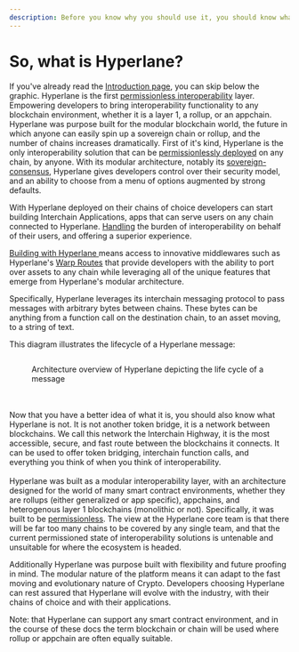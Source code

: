 ```yaml
---
description: Before you know why you should use it, you should know what it is, right?
---
```


# So, what is Hyperlane?

If you've already read the [Introduction page](../../), you can skip below the graphic. Hyperlane is the first [permissionless interoperability](../../deploy/permissionless-interoperability.md) layer. Empowering developers to bring interoperability functionality to any blockchain environment, whether it is a layer 1, a rollup, or an appchain. Hyperlane was purpose built for the modular blockchain world, the future in which anyone can easily spin up a sovereign chain or rollup, and the number of chains increases dramatically. First of it's kind, Hyperlane is the only interoperability solution that can be [permissionlessly deployed](../../deploy/deploy-hyperlane/) on any chain, by anyone. With its modular architecture, notably its [sovereign-consensus](../../protocol/sovereign-consensus/ "mention"), Hyperlane gives developers control over their security model, and an ability to choose from a menu of options augmented by strong defaults.

With Hyperlane deployed on their chains of choice developers can start building Interchain Applications, apps that can serve users on any chain connected to Hyperlane. [Handling](../../apis/messaging-api/receive.md) the burden of interoperability on behalf of their users, and offering a superior experience.

[Building with Hyperlane ](../../build-with-hyperlane/quickstarts/)means access to innovative middlewares such as Hyperlane's [Warp Routes](../../apis-and-sdks/warp-api.md) that provide developers with the ability to port over assets to any chain while leveraging all of the unique features that emerge from Hyperlane's modular architecture.

Specifically, Hyperlane leverages its interchain messaging protocol to pass messages with arbitrary bytes between chains. These bytes can be anything from a function call on the destination chain, to an asset moving, to a string of text.

This diagram illustrates the lifecycle of a Hyperlane message:

<figure><img src="../../.gitbook/assets/Hyperlane Message Lifecycle Clear bg.png" alt=""><figcaption><p>Architecture overview of Hyperlane depicting the life cycle of a message</p></figcaption></figure>

\
\
Now that you have a better idea of what it is, you should also know what Hyperlane is not. It is not another token bridge, it is a network between blockchains. We call this network the Interchain Highway, it is the most accessible, secure, and fast route between the blockchains it connects. It can be used to offer token bridging, interchain function calls, and everything you think of when you think of interoperability.\
\
Hyperlane was built as a modular interoperability layer, with an architecture designed for the world of many smart contract environments, whether they are rollups (either generalized or app specific), appchains, and heterogenous layer 1 blockchains (monolithic or not). Specifically, it was built to be [permissionless](../../deploy/permissionless-interoperability.md). The view at the Hyperlane core team is that there will be far too many chains to be covered by any single team, and that the current permissioned state of interoperability solutions is untenable and unsuitable for where the ecosystem is headed.

Additionally Hyperlane was purpose built with flexibility and future proofing in mind. The modular nature of the platform means it can adapt to the fast moving and evolutionary nature of Crypto. Developers choosing Hyperlane can rest assured that Hyperlane will evolve with the industry, with their chains of choice and with their applications.

Note: that Hyperlane can support any smart contract environment, and in the course of these docs the term blockchain or chain will be used where rollup or appchain are often equally suitable.
